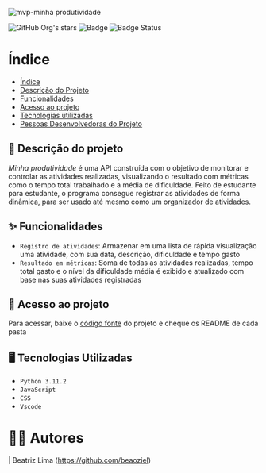 
![mvp-minha produtividade](https://github.com/beaoziel/mvp-MinhaProdutividade/assets/61751794/5a4afb68-6e42-4eaa-9840-6d711a25e371)

![GitHub Org's stars](https://img.shields.io/github/stars/beaoziel?style=social) ![Badge](https://img.shields.io/badge/Pós%20Graduação-purple) ![Badge Status](https://img.shields.io/badge/STATUS-Finalizado-blue)
# Índice 
* [Índice](#índice)
* [Descrição do Projeto](#descrição-do-projeto)
* [Funcionalidades](#funcionalidades)
* [Acesso ao projeto](#acesso-ao-projeto)
* [Tecnologias utilizadas](#tecnologias-utilizadas)
* [Pessoas Desenvolvedoras do Projeto](#autores)

## 📃 Descrição do projeto
<p>
  <i>Minha produtividade </i> é uma API construída com o objetivo de monitorar e controlar as atividades realizadas, visualizando o resultado com métricas como o tempo total trabalhado e a média de dificuldade.
  Feito de estudante para estudante, o programa consegue registrar as atividades de forma dinâmica, para ser usado até mesmo como um organizador de atividades.
</p>

## ✨ Funcionalidades
- `Registro de atividades`: Armazenar em uma lista de rápida visualização uma atividade, com sua data, descrição, dificuldade e tempo gasto
- `Resultado em métricas`: Soma de todas as atividades realizadas, tempo total gasto e o nível da dificuldade média é exibido e atualizado com base nas suas atividades registradas

## 📁 Acesso ao projeto
<p>
  Para acessar, baixe o <a href="https://github.com/beaoziel/mvp-minhaProdutividade/archive/refs/heads/main.zip">código fonte</a> do projeto e cheque os README de cada pasta
</p>

## 🖥️ Tecnologias Utilizadas
- ``Python 3.11.2``
- ``JavaScript``
- ``CSS``
- ``Vscode``
# 🙋‍♀️ Autores

| Beatriz Lima (https://github.com/beaoziel) 
